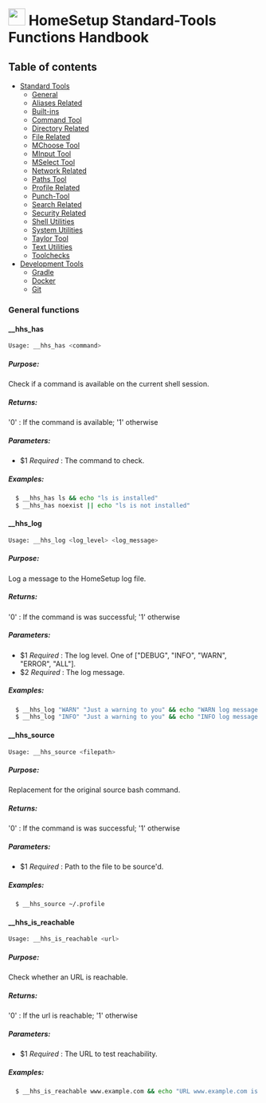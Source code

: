 # <img src="https://iili.io/HvtxC1S.png"  width="34" height="34"> HomeSetup Standard-Tools Functions Handbook

## Table of contents

<!-- toc -->
- [Standard Tools](../../functions.md#standard-tools)
  * [General](general.md#general-functions)
  * [Aliases Related](aliases-related.md#aliases-related-functions)
  * [Built-ins](built-ins.md#built-ins-functions)
  * [Command Tool](command-tool.md#command-tool)
  * [Directory Related](directory-related.md#directory-related-functions)
  * [File Related](file-related.md#file-related-functions)
  * [MChoose Tool](mchoose-tool.md#mchoose-tool)
  * [MInput Tool](minput-tool.md#minput-tool)
  * [MSelect Tool](mselect-tool.md#mselect-tool)
  * [Network Related](network-related.md#network-related-functions)
  * [Paths Tool](paths-tool.md#paths-tool)
  * [Profile Related](profile-related.md#profile-related-functions)
  * [Punch-Tool](punch-tool.md#punch-tool)
  * [Search Related](search-related.md#search-related-functions)
  * [Security Related](security-related.md#security-related-functions)
  * [Shell Utilities](shell-utilities.md#shell-utilities)
  * [System Utilities](system-utilities.md#system-utilities)
  * [Taylor Tool](taylor-tool.md#taylor-tool)
  * [Text Utilities](text-utilities.md#text-utilities)
  * [Toolchecks](toolchecks.md#tool-checks-functions)
- [Development Tools](../../functions.md#development-tools)
  * [Gradle](../dev-tools/gradle-tools.md#gradle-functions)
  * [Docker](../dev-tools/docker-tools.md#docker-functions)
  * [Git](../dev-tools/git-tools.md#git-functions)
<!-- tocstop -->


### General functions

#### __hhs_has

```bash
Usage: __hhs_has <command>
```

##### **Purpose**:

Check if a command is available on the current shell session.

##### **Returns**:

'0' : If the command is available; '1' otherwise

##### **Parameters**:

  - $1 _Required_ : The command to check.

##### **Examples:**

```bash
  $ __hhs_has ls && echo "ls is installed"
  $ __hhs_has noexist || echo "ls is not installed"
```

#### __hhs_log

```bash
Usage: __hhs_log <log_level> <log_message>
```

##### **Purpose**:

Log a message to the HomeSetup log file.

##### **Returns**:

'0' : If the command is was successful; '1' otherwise

##### **Parameters**:

  - $1 _Required_ : The log level. One of ["DEBUG", "INFO", "WARN", "ERROR", "ALL"].
  - $2 _Required_ : The log message.

##### **Examples:**

```bash
  $ __hhs_log "WARN" "Just a warning to you" && echo "WARN log message logged"
  $ __hhs_log "INFO" "Just a warning to you" && echo "INFO log message logged"
```

#### __hhs_source

```bash
Usage: __hhs_source <filepath>
```

##### **Purpose**:

Replacement for the original source bash command.

##### **Returns**:

'0' : If the command is was successful; '1' otherwise

##### **Parameters**:

  - $1 _Required_ : Path to the file to be source'd.

##### **Examples:**

```bash
  $ __hhs_source ~/.profile
```

#### __hhs_is_reachable

```bash
Usage: __hhs_is_reachable <url>
```

##### **Purpose**:

Check whether an URL is reachable.

##### **Returns**:

'0' : If the url is reachable; '1' otherwise

##### **Parameters**:

  - $1 _Required_ : The URL to test reachability.

##### **Examples:**

```bash
  $ __hhs_is_reachable www.example.com && echo "URL www.example.com is reachable"
```
